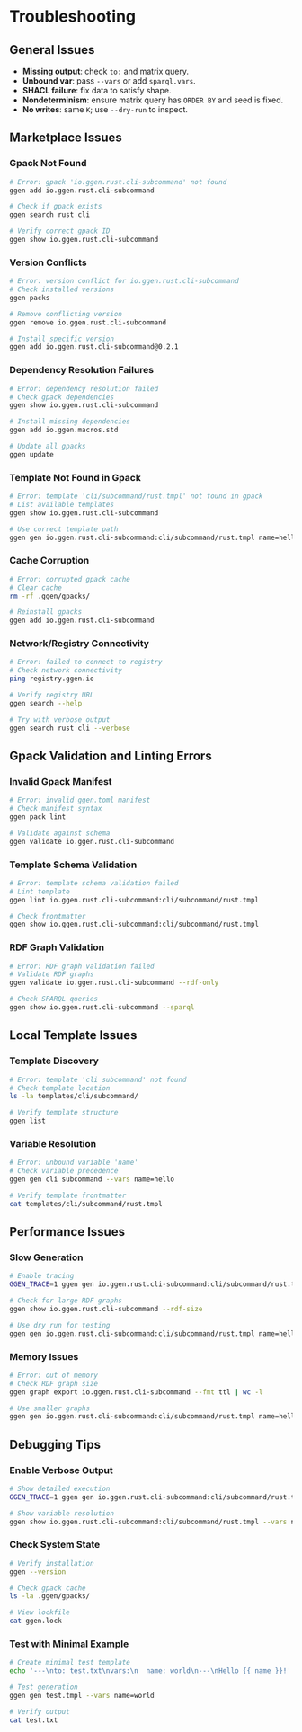 # Troubleshooting

## General Issues

- **Missing output**: check `to:` and matrix query.
- **Unbound var**: pass `--vars` or add `sparql.vars`.
- **SHACL failure**: fix data to satisfy shape.
- **Nondeterminism**: ensure matrix query has `ORDER BY` and seed is fixed.
- **No writes**: same `K`; use `--dry-run` to inspect.

## Marketplace Issues

### Gpack Not Found

```bash
# Error: gpack 'io.ggen.rust.cli-subcommand' not found
ggen add io.ggen.rust.cli-subcommand

# Check if gpack exists
ggen search rust cli

# Verify correct gpack ID
ggen show io.ggen.rust.cli-subcommand
```

### Version Conflicts

```bash
# Error: version conflict for io.ggen.rust.cli-subcommand
# Check installed versions
ggen packs

# Remove conflicting version
ggen remove io.ggen.rust.cli-subcommand

# Install specific version
ggen add io.ggen.rust.cli-subcommand@0.2.1
```

### Dependency Resolution Failures

```bash
# Error: dependency resolution failed
# Check gpack dependencies
ggen show io.ggen.rust.cli-subcommand

# Install missing dependencies
ggen add io.ggen.macros.std

# Update all gpacks
ggen update
```

### Template Not Found in Gpack

```bash
# Error: template 'cli/subcommand/rust.tmpl' not found in gpack
# List available templates
ggen show io.ggen.rust.cli-subcommand

# Use correct template path
ggen gen io.ggen.rust.cli-subcommand:cli/subcommand/rust.tmpl name=hello
```

### Cache Corruption

```bash
# Error: corrupted gpack cache
# Clear cache
rm -rf .ggen/gpacks/

# Reinstall gpacks
ggen add io.ggen.rust.cli-subcommand
```

### Network/Registry Connectivity

```bash
# Error: failed to connect to registry
# Check network connectivity
ping registry.ggen.io

# Verify registry URL
ggen search --help

# Try with verbose output
ggen search rust cli --verbose
```

## Gpack Validation and Linting Errors

### Invalid Gpack Manifest

```bash
# Error: invalid ggen.toml manifest
# Check manifest syntax
ggen pack lint

# Validate against schema
ggen validate io.ggen.rust.cli-subcommand
```

### Template Schema Validation

```bash
# Error: template schema validation failed
# Lint template
ggen lint io.ggen.rust.cli-subcommand:cli/subcommand/rust.tmpl

# Check frontmatter
ggen show io.ggen.rust.cli-subcommand:cli/subcommand/rust.tmpl
```

### RDF Graph Validation

```bash
# Error: RDF graph validation failed
# Validate RDF graphs
ggen validate io.ggen.rust.cli-subcommand --rdf-only

# Check SPARQL queries
ggen show io.ggen.rust.cli-subcommand --sparql
```

## Local Template Issues

### Template Discovery

```bash
# Error: template 'cli subcommand' not found
# Check template location
ls -la templates/cli/subcommand/

# Verify template structure
ggen list
```

### Variable Resolution

```bash
# Error: unbound variable 'name'
# Check variable precedence
ggen gen cli subcommand --vars name=hello

# Verify template frontmatter
cat templates/cli/subcommand/rust.tmpl
```

## Performance Issues

### Slow Generation

```bash
# Enable tracing
GGEN_TRACE=1 ggen gen io.ggen.rust.cli-subcommand:cli/subcommand/rust.tmpl name=hello

# Check for large RDF graphs
ggen show io.ggen.rust.cli-subcommand --rdf-size

# Use dry run for testing
ggen gen io.ggen.rust.cli-subcommand:cli/subcommand/rust.tmpl name=hello --dry
```

### Memory Issues

```bash
# Error: out of memory
# Check RDF graph size
ggen graph export io.ggen.rust.cli-subcommand --fmt ttl | wc -l

# Use smaller graphs
ggen gen io.ggen.rust.cli-subcommand:cli/subcommand/rust.tmpl name=hello --vars graph_size=small
```

## Debugging Tips

### Enable Verbose Output

```bash
# Show detailed execution
GGEN_TRACE=1 ggen gen io.ggen.rust.cli-subcommand:cli/subcommand/rust.tmpl name=hello

# Show variable resolution
ggen show io.ggen.rust.cli-subcommand:cli/subcommand/rust.tmpl --vars name=hello --verbose
```

### Check System State

```bash
# Verify installation
ggen --version

# Check gpack cache
ls -la .ggen/gpacks/

# View lockfile
cat ggen.lock
```

### Test with Minimal Example

```bash
# Create minimal test template
echo '---\nto: test.txt\nvars:\n  name: world\n---\nHello {{ name }}!' > test.tmpl

# Test generation
ggen gen test.tmpl --vars name=world

# Verify output
cat test.txt
```
